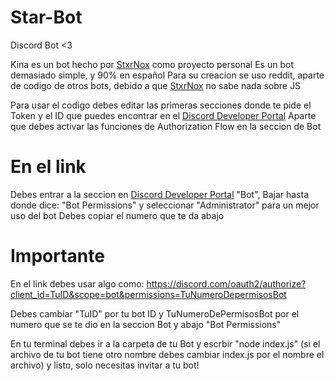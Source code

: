 # Star-Bot
Discord Bot &lt;3

Kina es un bot hecho por [StxrNox](https://guns.lol/stxrnox) como proyecto personal
Es un bot demasiado simple, y 90% en español
Para su creacion se uso reddit, aparte de codigo de otros bots, debido a que [StxrNox](https://guns.lol/stxrnox) no sabe nada sobre JS 

Para usar el codigo debes editar las primeras secciones donde te pide el Token y el ID que puedes encontrar en el [Discord Developer Portal](https://discord.com/developers/applications) 
Aparte que debes activar las funciones de Authorization Flow en la seccion de Bot 

# En el link 

Debes entrar a la seccion en [Discord Developer Portal](https://discord.com/developers/applications) "Bot", Bajar hasta donde dice: "Bot Permissions" y seleccionar "Administrator" para un mejor uso del bot
Debes copiar el numero que te da abajo

# Importante

En el link debes usar algo como: https://discord.com/oauth2/authorize?client_id=TuID&scope=bot&permissions=TuNumeroDepermisosBot

Debes cambiar "TuID" por tu bot ID y TuNumeroDePermisosBot por el numero que se te dio en la seccion Bot y abajo "Bot Permissions"
<blockquote class="imgur-embed-pub" lang="en" data-id="a/hYvxbN8" data-context="false" ><a href="//imgur.com/a/hYvxbN8"></a></blockquote><script async src="//s.imgur.com/min/embed.js" charset="utf-8"></script>

En tu terminal debes ir a la carpeta de tu Bot y escrbir "node index.js" (si el archivo de tu bot tiene otro nombre debes cambiar index.js por  el nombre el archivo) y listo, solo necesitas invitar a tu bot!
